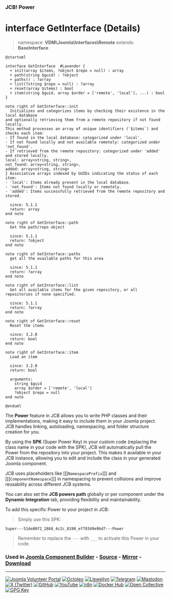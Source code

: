 ### JCB! Power
# interface GetInterface (Details)
> namespace: **VDM\Joomla\Interfaces\Remote**
> extends: **BaseInterface**

```uml
@startuml

interface GetInterface  #Lavender {
  + init(array $items, ?object $repo = null) : array
  + path(string $guid) : ?object
  + paths() : ?array
  + list(?string $repo = null) : ?array
  + reset(array $items) : bool
  + item(string $guid, array $order = ['remote', 'local'], ...) : bool
}

note right of GetInterface::init
  Initializes and categorizes items by checking their existence in the local database
and optionally retrieving them from a remote repository if not found locally.
This method processes an array of unique identifiers (`$items`) and checks each item:
- If found in the local database: categorized under 'local'.
- If not found locally and not available remotely: categorized under 'not_found'.
- If retrieved from the remote repository: categorized under 'added' and stored locally.
local: array<string, string>,
not_found: array<string, string>,
added: array<string, string>
} Associative arrays indexed by GUIDs indicating the status of each item:
- 'local': Items already present in the local database.
- 'not_found': Items not found locally or remotely.
- 'added': Items successfully retrieved from the remote repository and stored.

  since: 5.1.1
  return: array
end note

note right of GetInterface::path
  Get the path/repo object

  since: 5.1.1
  return: ?object
end note

note right of GetInterface::paths
  get all the available paths for this area

  since: 5.1.1
  return: ?array
end note

note right of GetInterface::list
  Get all available items for the given repository, or all repositories if none specified.

  since: 5.1.1
  return: ?array
end note

note right of GetInterface::reset
  Reset the items

  since: 3.2.0
  return: bool
end note

note right of GetInterface::item
  Load an item

  since: 3.2.0
  return: bool
  
  arguments:
    string $guid
    array $order = ['remote', 'local']
    ?object $repo = null
end note

@enduml
```

The **Power** feature in JCB allows you to write PHP classes and their implementations,
making it easy to include them in your Joomla project. JCB handles linking, autoloading,
namespacing, and folder structure creation for you.

By using the **SPK** (Super Power Key) in your custom code (replacing the class name
in your code with the SPK), JCB will automatically pull the Power from the repository
into your project. This makes it available in your JCB instance, allowing you to edit
and include the class in your generated Joomla component.

JCB uses placeholders like [[[`NamespacePrefix`]]] and [[[`ComponentNamespace`]]] in
namespacing to prevent collisions and improve reusability across different JCB systems.

You can also set the **JCB powers path** globally or per component under the
**Dynamic Integration** tab, providing flexibility and maintainability.

To add this specific Power to your project in JCB:

> Simply use this SPK:
```
Super---51de80f2_2868_4c2c_8198_ef79349e9bd7---Power
```
> Remember to replace the `---` with `___` to activate this Power in your code.

### Used in [Joomla Component Builder](https://www.joomlacomponentbuilder.com) - [Source](https://git.vdm.dev/joomla/Component-Builder) - [Mirror](https://github.com/vdm-io/Joomla-Component-Builder) - [Download](https://git.vdm.dev/joomla/pkg-component-builder/releases)

---
[![Joomla Volunteer Portal](https://img.shields.io/badge/-Joomla-gold?logo=joomla)](https://volunteers.joomla.org/joomlers/1396-llewellyn-van-der-merwe "Join Llewellyn on the Joomla Volunteer Portal: Shaping the Future Together!") [![Octoleo](https://img.shields.io/badge/-Octoleo-black?logo=linux)](https://git.vdm.dev/octoleo "--quiet") [![Llewellyn](https://img.shields.io/badge/-Llewellyn-ffffff?logo=gitea)](https://git.vdm.dev/Llewellyn "Collaborate and Innovate with Llewellyn on Git: Building a Better Code Future!") [![Telegram](https://img.shields.io/badge/-Telegram-blue?logo=telegram)](https://t.me/Joomla_component_builder "Join Llewellyn and the Community on Telegram: Building Joomla Components Together!") [![Mastodon](https://img.shields.io/badge/-Mastodon-9e9eec?logo=mastodon)](https://joomla.social/@llewellyn "Connect and Engage with Llewellyn on Joomla Social: Empowering Communities, One Post at a Time!") [![X (Twitter)](https://img.shields.io/badge/-X-black?logo=x)](https://x.com/llewellynvdm "Join the Conversation with Llewellyn on X: Where Ideas Take Flight!") [![GitHub](https://img.shields.io/badge/-GitHub-181717?logo=github)](https://github.com/Llewellynvdm "Build, Innovate, and Thrive with Llewellyn on GitHub: Turning Ideas into Impact!") [![YouTube](https://img.shields.io/badge/-YouTube-ff0000?logo=youtube)](https://www.youtube.com/@OctoYou "Explore, Learn, and Create with Llewellyn on YouTube: Your Gateway to Inspiration!") [![n8n](https://img.shields.io/badge/-n8n-black?logo=n8n)](https://n8n.io/creators/octoleo "Effortless Automation and Impactful Workflows with Llewellyn on n8n!") [![Docker Hub](https://img.shields.io/badge/-Docker-grey?logo=docker)](https://hub.docker.com/u/llewellyn "Llewellyn on Docker: Containerize Your Creativity!") [![Open Collective](https://img.shields.io/badge/-Donate-green?logo=opencollective)](https://opencollective.com/joomla-component-builder "Donate towards JCB: Help Llewellyn financially so he can continue developing this great tool!") [![GPG Key](https://img.shields.io/badge/-GPG-blue?logo=gnupg)](https://git.vdm.dev/Llewellyn/gpg "Unlock Trust and Security with Llewellyn's GPG Key: Your Gateway to Verified Connections!")